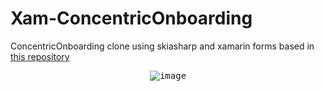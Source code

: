 # Xam-ConcentricOnboarding
 ConcentricOnboarding clone using skiasharp and xamarin forms based in [this repository](https://github.com/exyte/ConcentricOnboarding)
<p align="center">
	<kbd>
		<img src="https://user-images.githubusercontent.com/19656249/68100432-cbe01f80-fea6-11e9-9044-fc3a10e4422a.gif" alt="image" style="max-width:100%;"/>
	</kbd>
</p>
